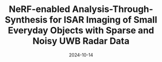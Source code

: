 ---
title: "NeRF-enabled Analysis-Through-Synthesis for ISAR Imaging of Small Everyday Objects with Sparse and Noisy UWB Radar Data"
collection: publications
permalink: /publication/nerfats
excerpt: 
authors: <ins>Md Farhan Tasnim Oshim</ins>, Albert Reed, Suren Jayasuriya, Tauhidur Rahman
date: 2024-10-14
venue: '2024 IEEE/RSJ International Conference on Intelligent Robots and Systems (IROS)'
paperurl: 'https://arxiv.org/pdf/2410.10085'
videourl: 'https://youtu.be/n6-XmvO5NQQ?si=rJLUzsbIP5J69-Xm'
image: '/images/nerfats.png'
---
